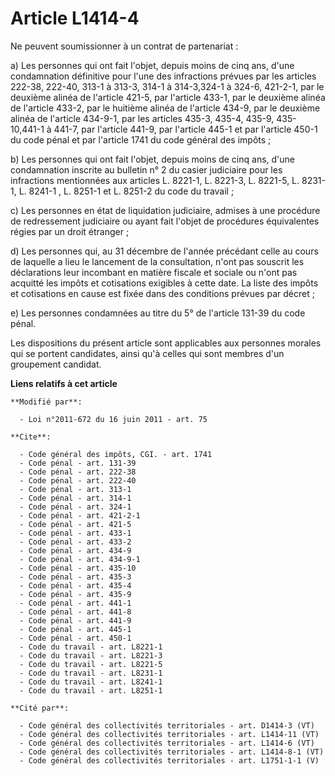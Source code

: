 # Article L1414-4

Ne peuvent soumissionner à un contrat de partenariat : 

a) Les personnes qui ont fait l'objet, depuis moins de cinq ans, d'une condamnation définitive pour l'une des infractions
prévues par les articles 222-38,
 222-40, 313-1 à 313-3, 314-1 à 314-3,324-1 à 324-6, 421-2-1, par le deuxième alinéa de l'article 421-5, par l'article 433-1,
par le deuxième alinéa de l'article 433-2, par le huitième alinéa de l'article 434-9, par le deuxième alinéa de l'article
434-9-1, par les articles 435-3, 435-4, 435-9, 435-10,441-1 à 441-7, par l'article 441-9, par l'article 445-1 et par
l'article 450-1 du code pénal et par l'article 1741 du code général des impôts ; 

b) Les personnes qui ont fait l'objet, depuis moins de cinq ans, d'une condamnation inscrite au bulletin n° 2 du casier
judiciaire pour les infractions mentionnées aux articles L. 8221-1, L. 8221-3, L. 8221-5, L. 8231-1, L. 8241-1
, L. 8251-1 et L. 8251-2 du code du travail ; 

c) Les personnes en état de liquidation judiciaire, admises à une procédure de redressement judiciaire ou ayant fait l'objet
de procédures équivalentes régies par un droit étranger ; 

d) Les personnes qui, au 31 décembre de l'année précédant celle au cours de laquelle a lieu le lancement de la consultation,
n'ont pas souscrit les déclarations leur incombant en matière fiscale et sociale ou n'ont pas acquitté les impôts et
cotisations exigibles à cette date. La liste des impôts et cotisations en cause est fixée dans des conditions prévues par
décret ; 

e) Les personnes condamnées au titre du 5° de l'article 131-39 du code pénal. 

Les dispositions du présent article sont applicables aux personnes morales qui se portent candidates, ainsi qu'à celles qui
sont membres d'un groupement candidat.

**Liens relatifs à cet article**

	**Modifié par**:

	  - Loi n°2011-672 du 16 juin 2011 - art. 75

	**Cite**:

	  - Code général des impôts, CGI. - art. 1741
	  - Code pénal - art. 131-39
	  - Code pénal - art. 222-38
	  - Code pénal - art. 222-40
	  - Code pénal - art. 313-1
	  - Code pénal - art. 314-1
	  - Code pénal - art. 324-1
	  - Code pénal - art. 421-2-1
	  - Code pénal - art. 421-5
	  - Code pénal - art. 433-1
	  - Code pénal - art. 433-2
	  - Code pénal - art. 434-9
	  - Code pénal - art. 434-9-1
	  - Code pénal - art. 435-10
	  - Code pénal - art. 435-3
	  - Code pénal - art. 435-4
	  - Code pénal - art. 435-9
	  - Code pénal - art. 441-1
	  - Code pénal - art. 441-8
	  - Code pénal - art. 441-9
	  - Code pénal - art. 445-1
	  - Code pénal - art. 450-1
	  - Code du travail - art. L8221-1
	  - Code du travail - art. L8221-3
	  - Code du travail - art. L8221-5
	  - Code du travail - art. L8231-1
	  - Code du travail - art. L8241-1
	  - Code du travail - art. L8251-1

	**Cité par**:

	  - Code général des collectivités territoriales - art. D1414-3 (VT)
	  - Code général des collectivités territoriales - art. L1414-11 (VT)
	  - Code général des collectivités territoriales - art. L1414-6 (VT)
	  - Code général des collectivités territoriales - art. L1414-8-1 (VT)
	  - Code général des collectivités territoriales - art. L1751-1-1 (V)
